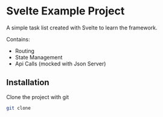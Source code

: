Svelte Example Project
======================

A simple task list created with Svelte to learn the framework.

Contains:
- Routing
- State Management
- Api Calls (mocked with Json Server)


## Installation

Clone the project with git

```bash
git clone 
```


